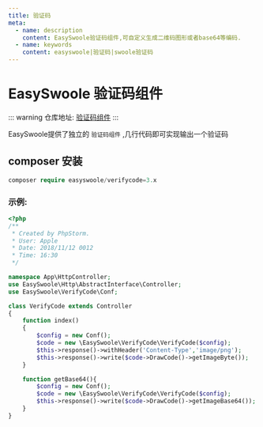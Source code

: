 ```yaml
---
title: 验证码
meta:
  - name: description
    content: EasySwoole验证码组件,可自定义生成二维码图形或者base64等编码.
  - name: keywords
    content: easyswoole|验证码|swoole验证码
---
```

# EasySwoole 验证码组件  

::: warning 
仓库地址: [验证码组件](https://github.com/easy-swoole/verifyCode)
:::


EasySwoole提供了独立的 `验证码组件` ,几行代码即可实现输出一个验证码

## composer 安装
```php
composer require easyswoole/verifycode=3.x
```

### 示例:  
```php
<?php
/**
 * Created by PhpStorm.
 * User: Apple
 * Date: 2018/11/12 0012
 * Time: 16:30
 */

namespace App\HttpController;
use EasySwoole\Http\AbstractInterface\Controller;
use EasySwoole\VerifyCode\Conf;

class VerifyCode extends Controller
{
    function index()
    {
        $config = new Conf();
        $code = new \EasySwoole\VerifyCode\VerifyCode($config);
        $this->response()->withHeader('Content-Type','image/png');
        $this->response()->write($code->DrawCode()->getImageByte());
    }

    function getBase64(){
        $config = new Conf();
        $code = new \EasySwoole\VerifyCode\VerifyCode($config);
        $this->response()->write($code->DrawCode()->getImageBase64());
    }
}
```
